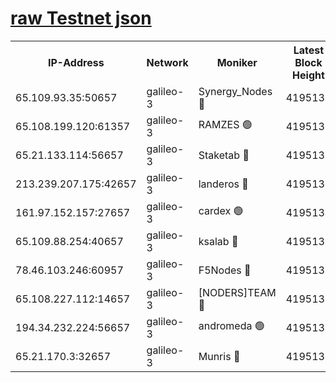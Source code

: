 [raw Testnet json](https://rpc-check.androt.stavr.tech/androt/rpcandrot_result.json)
=

<table><tr><th>IP-Address</th><th>Network</th><th>Moniker</th><th>Latest Block Height</th><th>Earliest Block Height</th><th>Catching Up</th><th>Tx Index</th><th>Voting Power</th><th>Scan Time</th></tr><tr><td>65.109.93.35:50657</td><td>galileo-3</td><td>Synergy_Nodes 🔴</td><td>4195136</td><td>0</td><td>False</td><td>on</td><td>960602</td><td>2023-12-12T11:36:29.443236557UTC</td></tr><tr><td>65.108.199.120:61357</td><td>galileo-3</td><td>RAMZES 🟢</td><td>4195133</td><td>1</td><td>False</td><td>on</td><td>0</td><td>2023-12-12T11:36:16.114136076UTC</td></tr><tr><td>65.21.133.114:56657</td><td>galileo-3</td><td>Staketab 🔴</td><td>4195136</td><td>90001</td><td>False</td><td>on</td><td>2</td><td>2023-12-12T11:36:30.452614895UTC</td></tr><tr><td>213.239.207.175:42657</td><td>galileo-3</td><td>landeros 🔴</td><td>4195131</td><td>2642001</td><td>False</td><td>on</td><td>72</td><td>2023-12-12T11:36:04.184946069UTC</td></tr><tr><td>161.97.152.157:27657</td><td>galileo-3</td><td>cardex 🟢</td><td>4195136</td><td>2945323</td><td>False</td><td>on</td><td>0</td><td>2023-12-12T11:36:29.826873274UTC</td></tr><tr><td>65.109.88.254:40657</td><td>galileo-3</td><td>ksalab 🔴</td><td>4195133</td><td>3000356</td><td>False</td><td>on</td><td>31929</td><td>2023-12-12T11:36:11.695321974UTC</td></tr><tr><td>78.46.103.246:60957</td><td>galileo-3</td><td>F5Nodes 🔴</td><td>4195136</td><td>3057001</td><td>False</td><td>off</td><td>24</td><td>2023-12-12T11:36:30.130635088UTC</td></tr><tr><td>65.108.227.112:14657</td><td>galileo-3</td><td>[NODERS]TEAM 🔴</td><td>4195131</td><td>3176323</td><td>False</td><td>on</td><td>959621</td><td>2023-12-12T11:36:04.525050505UTC</td></tr><tr><td>194.34.232.224:56657</td><td>galileo-3</td><td>andromeda 🟢</td><td>4195133</td><td>4095133</td><td>False</td><td>off</td><td>0</td><td>2023-12-12T11:36:11.379924746UTC</td></tr><tr><td>65.21.170.3:32657</td><td>galileo-3</td><td>Munris 🔴</td><td>4195134</td><td>4095134</td><td>False</td><td>off</td><td>414</td><td>2023-12-12T11:36:20.901698675UTC</td></tr></table>
